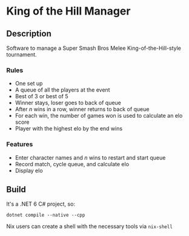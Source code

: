 # King of the Hill Manager

## Description

Software to manage a Super Smash Bros Melee King-of-the-Hill-style tournament.

### Rules

- One set up
- A queue of all the players at the event
- Best of 3 or best of 5
- Winner stays, loser goes to back of queue
- After *n* wins in a row, winner returns to back of queue
- For each win, the number of games won is used to calculate an elo score
- Player with the highest elo by the end wins

### Features

- Enter character names and *n* wins to restart and start queue
- Record match, cycle queue, and calculate elo
- Display elo

## Build

It's a .NET 6 C# project, so:

`dotnet compile --native --cpp`

Nix users can create a shell with the necessary tools via `nix-shell`


